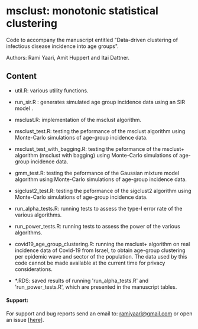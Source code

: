 # msclust: monotonic statistical clustering

Code to accompany the manuscript entitled "Data-driven clustering of infectious disease incidence into age groups". 

Authors: Rami Yaari, Amit Huppert and Itai Dattner.

## Content

- util.R: various utility functions.

- run_sir.R : generates simulated age group incidence data using an SIR model .

- msclust.R: implementation of the msclust algorithm.

- msclust_test.R: testing the peformance of the msclust algorithm using Monte-Carlo simulations of age-group incidence data.

- msclust_test_with_bagging.R: testing the peformance of the msclust+ algorithm (msclust with bagging) using Monte-Carlo simulations of age-group incidence data.

- gmm_test.R: testing the peformance of the Gaussian mixture model algorithm using Monte-Carlo simulations of age-group incidence data.

- sigclust2_test.R: testing the peformance of the sigclust2 algorithm using Monte-Carlo simulations of age-group incidence data.

- run_alpha_tests.R: running tests to assess the type-I error rate of the various algorithms.

- run_power_tests.R: running tests to assess the power of the various algorithms.

- covid19_age_group_clustering.R: running the msclust+ algorithm on real incidence data of Covid-19 from Israel, to obtain age-group clustering per epidemic wave and sector of the population. The data used by this code cannot be made available at the current time for privacy considerations. 

- \*.RDS: saved results of running \'run_alpha_tests.R\' and \'run_power_tests.R\', which are presented in the manuscript tables.

#### Support:
For support and bug reports send an email to: ramiyaari@gmail.com or open an issue [<a href="https://github.com/ramiyaari/simode/issues">here</a>].
